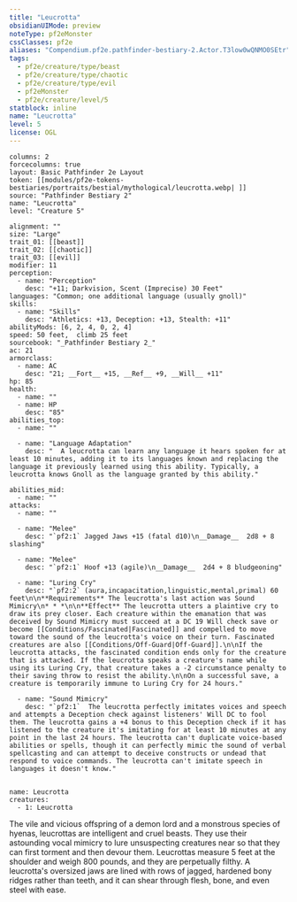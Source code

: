```yaml
---
title: "Leucrotta"
obsidianUIMode: preview
noteType: pf2eMonster
cssClasses: pf2e
aliases: "Compendium.pf2e.pathfinder-bestiary-2.Actor.T3low0wQNMO0SEtr" 
tags:
  - pf2e/creature/type/beast
  - pf2e/creature/type/chaotic
  - pf2e/creature/type/evil
  - pf2eMonster
  - pf2e/creature/level/5
statblock: inline
name: "Leucrotta"
level: 5
license: OGL
---
```


```statblock
columns: 2
forcecolumns: true
layout: Basic Pathfinder 2e Layout
token: [[modules/pf2e-tokens-bestiaries/portraits/bestial/mythological/leucrotta.webp| ]]
source: "Pathfinder Bestiary 2"
name: "Leucrotta"
level: "Creature 5"

alignment: ""
size: "Large"
trait_01: [[beast]]
trait_02: [[chaotic]]
trait_03: [[evil]]
modifier: 11
perception:
  - name: "Perception"
    desc: "+11; Darkvision, Scent (Imprecise) 30 Feet"
languages: "Common; one additional language (usually gnoll)"
skills:
  - name: "Skills"
    desc: "Athletics: +13, Deception: +13, Stealth: +11"
abilityMods: [6, 2, 4, 0, 2, 4]
speed: 50 feet,  climb 25 feet
sourcebook: "_Pathfinder Bestiary 2_"
ac: 21
armorclass:
  - name: AC
    desc: "21; __Fort__ +15, __Ref__ +9, __Will__ +11"
hp: 85
health:
  - name: ""
  - name: HP
    desc: "85"
abilities_top:
  - name: ""

  - name: "Language Adaptation"
    desc: "  A leucrotta can learn any language it hears spoken for at least 10 minutes, adding it to its languages known and replacing the language it previously learned using this ability. Typically, a leucrotta knows Gnoll as the language granted by this ability."

abilities_mid:
  - name: ""
attacks:
  - name: ""

  - name: "Melee"
    desc: "`pf2:1` Jagged Jaws +15 (fatal d10)\n__Damage__  2d8 + 8 slashing"

  - name: "Melee"
    desc: "`pf2:1` Hoof +13 (agile)\n__Damage__  2d4 + 8 bludgeoning"

  - name: "Luring Cry"
    desc: "`pf2:2` (aura,incapacitation,linguistic,mental,primal) 60 feet\n\n**Requirements** The leucrotta's last action was Sound Mimicry\n* * *\n\n**Effect** The leucrotta utters a plaintive cry to draw its prey closer. Each creature within the emanation that was deceived by Sound Mimicry must succeed at a DC 19 Will check save or become [[Conditions/Fascinated|Fascinated]] and compelled to move toward the sound of the leucrotta's voice on their turn. Fascinated creatures are also [[Conditions/Off-Guard|Off-Guard]].\n\nIf the leucrotta attacks, the fascinated condition ends only for the creature that is attacked. If the leucrotta speaks a creature's name while using its Luring Cry, that creature takes a -2 circumstance penalty to their saving throw to resist the ability.\n\nOn a successful save, a creature is temporarily immune to Luring Cry for 24 hours."

  - name: "Sound Mimicry"
    desc: "`pf2:1`  The leucrotta perfectly imitates voices and speech and attempts a Deception check against listeners' Will DC to fool them. The leucrotta gains a +4 bonus to this Deception check if it has listened to the creature it's imitating for at least 10 minutes at any point in the last 24 hours. The leucrotta can't duplicate voice-based abilities or spells, though it can perfectly mimic the sound of verbal spellcasting and can attempt to deceive constructs or undead that respond to voice commands. The leucrotta can't imitate speech in languages it doesn't know."
 
```

```encounter-table
name: Leucrotta
creatures:
  - 1: Leucrotta
```



The vile and vicious offspring of a demon lord and a monstrous species of hyenas, leucrottas are intelligent and cruel beasts. They use their astounding vocal mimicry to lure unsuspecting creatures near so that they can first torment and then devour them. Leucrottas measure 5 feet at the shoulder and weigh 800 pounds, and they are perpetually filthy. A leucrotta's oversized jaws are lined with rows of jagged, hardened bony ridges rather than teeth, and it can shear through flesh, bone, and even steel with ease.
